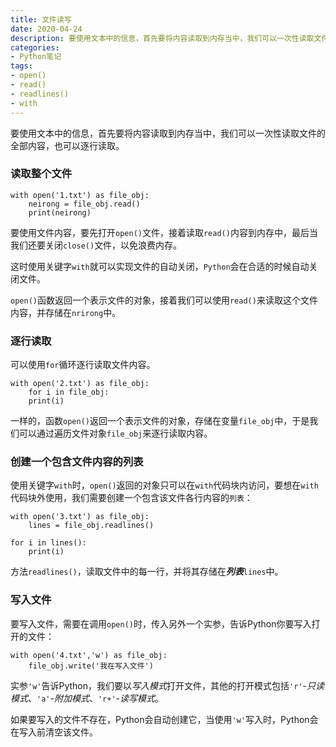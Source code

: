 ```yaml
---
title: 文件读写
date: 2020-04-24
description: 要使用文本中的信息，首先要将内容读取到内存当中，我们可以一次性读取文件的全部内容，也可以逐行读取。
categories:
- Python笔记
tags:
- open()
- read()
- readlines()
- with
---
```


要使用文本中的信息，首先要将内容读取到内存当中，我们可以一次性读取文件的全部内容，也可以逐行读取。
### 读取整个文件

```
with open('1.txt') as file_obj:
    neirong = file_obj.read()
    print(neirong)
```

要使用文件内容，要先打开`open()`文件，接着读取`read()`内容到内存中，最后当我们还要关闭`close()`文件，以免浪费内存。

这时使用关键字`with`就可以实现文件的自动关闭，`Python`会在合适的时候自动关闭文件。

`open()`函数返回一个表示文件的对象，接着我们可以使用`read()`来读取这个文件内容，并存储在`nrirong`中。
### 逐行读取
可以使用`for`循环逐行读取文件内容。
```
with open('2.txt') as file_obj:
    for i in file_obj:
    print(i)
```
一样的，函数`open()`返回一个表示文件的对象，存储在变量`file_obj`中，于是我们可以通过遍历文件对象`file_obj`来逐行读取内容。

### 创建一个包含文件内容的列表
使用关键字`with`时，`open()`返回的对象只可以在`with`代码块内访问，要想在`with`代码块外使用，我们需要创建一个包含该文件各行内容的`列表`：

```
with open('3.txt') as file_obj:
    lines = file_obj.readlines()

for i in lines():
    print(i)
```
方法`readlines()`，读取文件中的每一行，并将其存储在***列表***`lines`中。

### 写入文件
要写入文件，需要在调用`open()`时，传入另外一个实参，告诉Python你要写入打开的文件：

```
with open('4.txt','w') as file_obj:
    file_obj.write('我在写入文件')
```
实参`'w'`告诉Python，我们要以*写入模式*打开文件，其他的打开模式包括`'r'`-*只读模式*、`'a'`-*附加模式*、`'r+'`-*读写模式*。

如果要写入的文件不存在，Python会自动创建它，当使用`'w'`写入时，Python会在写入前清空该文件。
